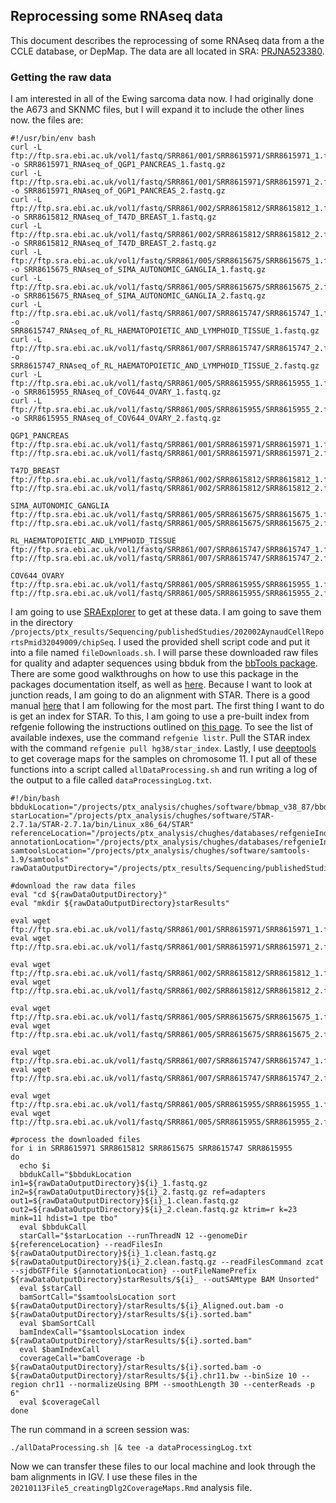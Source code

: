 ## Reprocessing some RNAseq data

This document describes the reprocessing of some RNAseq data from a the CCLE database, or DepMap. The data are all located in SRA: [PRJNA523380](https://www.ncbi.nlm.nih.gov/bioproject?term=PRJNA523380).

### Getting the raw data

I am interested in all of the Ewing sarcoma data now. I had originally done the A673 and SKNMC files, but I will expand it to include the other lines now. the files are:

```
#!/usr/bin/env bash
curl -L ftp://ftp.sra.ebi.ac.uk/vol1/fastq/SRR861/001/SRR8615971/SRR8615971_1.fastq.gz -o SRR8615971_RNAseq_of_QGP1_PANCREAS_1.fastq.gz
curl -L ftp://ftp.sra.ebi.ac.uk/vol1/fastq/SRR861/001/SRR8615971/SRR8615971_2.fastq.gz -o SRR8615971_RNAseq_of_QGP1_PANCREAS_2.fastq.gz
curl -L ftp://ftp.sra.ebi.ac.uk/vol1/fastq/SRR861/002/SRR8615812/SRR8615812_1.fastq.gz -o SRR8615812_RNAseq_of_T47D_BREAST_1.fastq.gz
curl -L ftp://ftp.sra.ebi.ac.uk/vol1/fastq/SRR861/002/SRR8615812/SRR8615812_2.fastq.gz -o SRR8615812_RNAseq_of_T47D_BREAST_2.fastq.gz
curl -L ftp://ftp.sra.ebi.ac.uk/vol1/fastq/SRR861/005/SRR8615675/SRR8615675_1.fastq.gz -o SRR8615675_RNAseq_of_SIMA_AUTONOMIC_GANGLIA_1.fastq.gz
curl -L ftp://ftp.sra.ebi.ac.uk/vol1/fastq/SRR861/005/SRR8615675/SRR8615675_2.fastq.gz -o SRR8615675_RNAseq_of_SIMA_AUTONOMIC_GANGLIA_2.fastq.gz
curl -L ftp://ftp.sra.ebi.ac.uk/vol1/fastq/SRR861/007/SRR8615747/SRR8615747_1.fastq.gz -o SRR8615747_RNAseq_of_RL_HAEMATOPOIETIC_AND_LYMPHOID_TISSUE_1.fastq.gz
curl -L ftp://ftp.sra.ebi.ac.uk/vol1/fastq/SRR861/007/SRR8615747/SRR8615747_2.fastq.gz -o SRR8615747_RNAseq_of_RL_HAEMATOPOIETIC_AND_LYMPHOID_TISSUE_2.fastq.gz
curl -L ftp://ftp.sra.ebi.ac.uk/vol1/fastq/SRR861/005/SRR8615955/SRR8615955_1.fastq.gz -o SRR8615955_RNAseq_of_COV644_OVARY_1.fastq.gz
curl -L ftp://ftp.sra.ebi.ac.uk/vol1/fastq/SRR861/005/SRR8615955/SRR8615955_2.fastq.gz -o SRR8615955_RNAseq_of_COV644_OVARY_2.fastq.gz

QGP1_PANCREAS
ftp://ftp.sra.ebi.ac.uk/vol1/fastq/SRR861/001/SRR8615971/SRR8615971_1.fastq.gz
ftp://ftp.sra.ebi.ac.uk/vol1/fastq/SRR861/001/SRR8615971/SRR8615971_2.fastq.gz

T47D_BREAST
ftp://ftp.sra.ebi.ac.uk/vol1/fastq/SRR861/002/SRR8615812/SRR8615812_1.fastq.gz
ftp://ftp.sra.ebi.ac.uk/vol1/fastq/SRR861/002/SRR8615812/SRR8615812_2.fastq.gz

SIMA_AUTONOMIC_GANGLIA
ftp://ftp.sra.ebi.ac.uk/vol1/fastq/SRR861/005/SRR8615675/SRR8615675_1.fastq.gz
ftp://ftp.sra.ebi.ac.uk/vol1/fastq/SRR861/005/SRR8615675/SRR8615675_2.fastq.gz

RL_HAEMATOPOIETIC_AND_LYMPHOID_TISSUE
ftp://ftp.sra.ebi.ac.uk/vol1/fastq/SRR861/007/SRR8615747/SRR8615747_1.fastq.gz
ftp://ftp.sra.ebi.ac.uk/vol1/fastq/SRR861/007/SRR8615747/SRR8615747_2.fastq.gz

COV644_OVARY
ftp://ftp.sra.ebi.ac.uk/vol1/fastq/SRR861/005/SRR8615955/SRR8615955_1.fastq.gz
ftp://ftp.sra.ebi.ac.uk/vol1/fastq/SRR861/005/SRR8615955/SRR8615955_2.fastq.gz
```

I am going to use [SRAExplorer](https://sra-explorer.info/#) to get at these data. I am going to save them in the directory `/projects/ptx_results/Sequencing/publishedStudies/202002AynaudCellReportsPmid32049009/chipSeq`. I used the provided shell script code and put it into a file named `fileDownloads.sh`. I will parse these downloaded raw files for quality and adapter sequences using bbduk from the [bbTools package](https://sourceforge.net/projects/bbmap/). There are some good walkthroughs on how to use this package in the packages documentation itself, as well as [here](https://jgi.doe.gov/data-and-tools/bbtools/bb-tools-user-guide/). Because I want to look at junction reads, I am going to do an alignment with STAR. There is a good manual [here](https://github.com/alexdobin/STAR) that I am following for the most part. The first thing I want to do is get an index for STAR. To this, I am going to use a pre-built index from refgenie following the instructions outlined on [this page](http://refgenie.databio.org/en/latest/install/). To see the list of available indexes, use the command `refgenie listr`. Pull the STAR index with the command `refgenie pull hg38/star_index`. Lastly, I use [deeptools](https://deeptools.readthedocs.io/en/develop/) to get coverage maps for the samples on chromosome 11. I put all of these functions into a script called `allDataProcessing.sh` and run writing a log of the output to a file called `dataProcessingLog.txt`.

```shell
#!/bin/bash
bbdukLocation="/projects/ptx_analysis/chughes/software/bbmap_v38_87/bbduk.sh"
starLocation="/projects/ptx_analysis/chughes/software/STAR-2.7.1a/STAR-2.7.1a/bin/Linux_x86_64/STAR"
referenceLocation="/projects/ptx_analysis/chughes/databases/refgenieIndexes/hg38/star_index/default/"
annotationLocation="/projects/ptx_analysis/chughes/databases/refgenieIndexes/hg38/gencode_gtf/default/hg38.gtf"
samtoolsLocation="/projects/ptx_analysis/chughes/software/samtools-1.9/samtools"
rawDataOutputDirectory="/projects/ptx_results/Sequencing/publishedStudies/ccleRnaSequencingData/otherLineages/"

#download the raw data files
eval "cd ${rawDataOutputDirectory}"
eval "mkdir ${rawDataOutputDirectory}starResults"

eval wget ftp://ftp.sra.ebi.ac.uk/vol1/fastq/SRR861/001/SRR8615971/SRR8615971_1.fastq.gz
eval wget ftp://ftp.sra.ebi.ac.uk/vol1/fastq/SRR861/001/SRR8615971/SRR8615971_2.fastq.gz

eval wget ftp://ftp.sra.ebi.ac.uk/vol1/fastq/SRR861/002/SRR8615812/SRR8615812_1.fastq.gz
eval wget ftp://ftp.sra.ebi.ac.uk/vol1/fastq/SRR861/002/SRR8615812/SRR8615812_2.fastq.gz

eval wget ftp://ftp.sra.ebi.ac.uk/vol1/fastq/SRR861/005/SRR8615675/SRR8615675_1.fastq.gz
eval wget ftp://ftp.sra.ebi.ac.uk/vol1/fastq/SRR861/005/SRR8615675/SRR8615675_2.fastq.gz

eval wget ftp://ftp.sra.ebi.ac.uk/vol1/fastq/SRR861/007/SRR8615747/SRR8615747_1.fastq.gz
eval wget ftp://ftp.sra.ebi.ac.uk/vol1/fastq/SRR861/007/SRR8615747/SRR8615747_2.fastq.gz

eval wget ftp://ftp.sra.ebi.ac.uk/vol1/fastq/SRR861/005/SRR8615955/SRR8615955_1.fastq.gz
eval wget ftp://ftp.sra.ebi.ac.uk/vol1/fastq/SRR861/005/SRR8615955/SRR8615955_2.fastq.gz

#process the downloaded files
for i in SRR8615971 SRR8615812 SRR8615675 SRR8615747 SRR8615955
do
  echo $i
  bbdukCall="$bbdukLocation in1=${rawDataOutputDirectory}${i}_1.fastq.gz in2=${rawDataOutputDirectory}${i}_2.fastq.gz ref=adapters out1=${rawDataOutputDirectory}${i}_1.clean.fastq.gz out2=${rawDataOutputDirectory}${i}_2.clean.fastq.gz ktrim=r k=23 mink=11 hdist=1 tpe tbo"
  eval $bbdukCall
  starCall="$starLocation --runThreadN 12 --genomeDir ${referenceLocation} --readFilesIn ${rawDataOutputDirectory}${i}_1.clean.fastq.gz ${rawDataOutputDirectory}${i}_2.clean.fastq.gz --readFilesCommand zcat --sjdbGTFfile ${annotationLocation} --outFileNamePrefix ${rawDataOutputDirectory}starResults/${i}_ --outSAMtype BAM Unsorted"
  eval $starCall
  bamSortCall="$samtoolsLocation sort ${rawDataOutputDirectory}/starResults/${i}_Aligned.out.bam -o ${rawDataOutputDirectory}/starResults/${i}.sorted.bam"
  eval $bamSortCall
  bamIndexCall="$samtoolsLocation index ${rawDataOutputDirectory}/starResults/${i}.sorted.bam"
  eval $bamIndexCall
  coverageCall="bamCoverage -b ${rawDataOutputDirectory}/starResults/${i}.sorted.bam -o ${rawDataOutputDirectory}/starResults/${i}.chr11.bw --binSize 10 --region chr11 --normalizeUsing BPM --smoothLength 30 --centerReads -p 6"
  eval $coverageCall
done
```

The run command in a screen session was:

```shell
./allDataProcessing.sh |& tee -a dataProcessingLog.txt
```

Now we can transfer these files to our local machine and look through the bam alignments in IGV. I use these files in the `20210113File5_creatingDlg2CoverageMaps.Rmd` analysis file.
